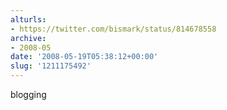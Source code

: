 ```yaml
---
alturls:
- https://twitter.com/bismark/status/814678558
archive:
- 2008-05
date: '2008-05-19T05:38:12+00:00'
slug: '1211175492'
---
```


blogging

